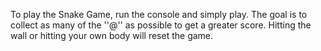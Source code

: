 To play the Snake Game, run the console and simply play.
The goal is to collect as many of the ''@'' as possible to get a greater score.
Hitting the wall or hitting your own body will reset the game.
